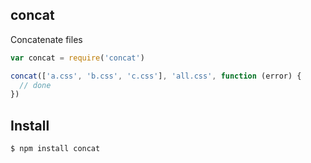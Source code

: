 ## concat

Concatenate files

```js
var concat = require('concat')

concat(['a.css', 'b.css', 'c.css'], 'all.css', function (error) {
  // done
})
```

## Install

```bash
$ npm install concat
```
